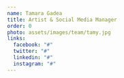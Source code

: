 ```yaml
---
name: Tamara Gadea
title: Artist & Social Media Manager
order: 0
photo: assets/images/team/tamy.jpg
links:
  facebook: "#"
  twitter: "#"
  linkedin: "#"
  instagram: "#"
---
```


